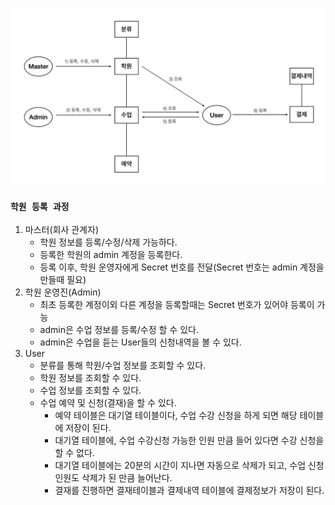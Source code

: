 ![alt text](./img/flow.png)
### `학원 등록 과정`
1. 마스터(회사 관계자)
   - 학원 정보를 등록/수정/삭제 가능하다.
   - 등록한 학원의 admin 계정을 등록한다.
   - 등록 이후, 학원 운영자에게 Secret 번호를 전달(Secret 번호는 admin 계정을 만들때 필요)
2. 학원 운영진(Admin)
   - 최초 등록한 계정이외 다른 계정을 등록할때는 Secret 번호가 있어야 등록이 가능
   - admin은 수업 정보를 등록/수정 할 수 있다.
   - admin은 수업을 듣는 User들의 신청내역을 볼 수 있다.
3. User
   - 분류를 통해 학원/수업 정보를 조회할 수 있다.
   - 학원 정보를 조회할 수 있다.
   - 수업 정보를 조회할 수 있다.
   - 수업 예약 및 신청(결재)을 할 수 있다.
     - 예약 테이블은 대기열 테이블이다, 수업 수강 신청을 하게 되면 해당 테이블에 저장이 된다.
     - 대기열 테이블에, 수업 수강신청 가능한 인원 만큼 들어 있다면 수강 신청을 할 수 없다.
     - 대기열 테이블에는 20분의 시간이 지나면 자동으로 삭제가 되고, 수업 신청 인원도 삭제가 된 만큼 늘어난다.
     - 결재를 진행하면 결재테이블과 결제내역 테이블에 결제정보가 저장이 된다.